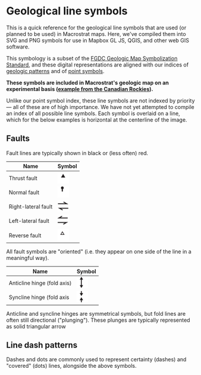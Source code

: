 # Geological line symbols

This is a quick reference for the geological line symbols
that are used (or planned to be used) in Macrostrat maps.
Here, we've compiled them into SVG and PNG symbols for use in Mapbox GL JS, QGIS,
and other web GIS software.

This symbology is a subset of the [FGDC Geologic Map Symbolization Standard](https://ngmdb.usgs.gov/fgdc_gds/geolsymstd/download.php),
and these digital representations are aligned with our indices of [geologic patterns](https://davenquinn.com/projects/geologic-patterns/)
and of [point symbols](../point-features/symbols/README.md).

**These symbols are included in Macrostrat's geologic map on an experimental basis ([example from the Canadian Rockies](https://macrostrat.org/map/#x=-114.5797&y=50.1739&z=9.5&show=line-symbols,geology)).**

Unlike our point symbol index, these line symbols are not indexed by priority — all of these are of high importance. We have not yet attempted
to compile an index of all possible line symbols. Each symbol is overlaid on a line, which for the below examples is horizontal at the centerline of the image.

## Faults

Fault lines are typically shown in black or (less often) red.

| Name                | Symbol                                                                  |
| ------------------- | ----------------------------------------------------------------------- |
| Thrust fault        | <img src="./assets/svg/thrust-fault.svg" width="30" height="30">        |
| Normal fault        | <img src="./assets/svg/normal-fault.svg" width="30" height="30">        |
| Right-lateral fault | <img src="./assets/svg/right-lateral-fault.svg" width="30" height="30"> |
| Left-lateral fault  | <img src="./assets/svg/left-lateral-fault.svg" width="30" height="30">  |
| Reverse fault       | <img src="./assets/svg/reverse-fault.svg" width="30" height="30">       |

All fault symbols are "oriented" (i.e. they appear on one side of the line in a meaningful way).

| Name                | Symbol                                                                  |
| ------------------- | ----------------------------------------------------------------------- |
| Anticline hinge (fold axis)    | <img src="./assets/svg/anticline-hinge.svg" width="30" height="30">     |
| Syncline hinge  (fold axis    | <img src="./assets/svg/syncline-hinge.svg" width="30" height="30">      |

Anticline and syncline hinges are symmetrical symbols, but fold lines are often still directional ("plunging"). These plunges are typically represented as solid triangular arrow

## Line dash patterns

Dashes and dots are commonly used to represent certainty (dashes) and "covered" (dots) lines, alongside the above symbols.
